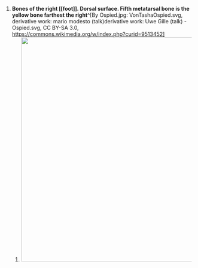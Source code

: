 1. **Bones of the right [[foot]]. Dorsal surface. Fifth metatarsal bone is the yellow bone farthest the right**^[By Ospied.jpg: VonTashaOspied.svg, derivative work: mario modesto (talk)derivative work: Uwe Gille (talk) - Ospied.svg, CC BY-SA 3.0, https://commons.wikimedia.org/w/index.php?curid=9513452]
	1. <img src="https://upload.wikimedia.org/wikipedia/commons/thumb/5/5a/Ospied-de.svg/1024px-Ospied-de.svg.png" width="600" />